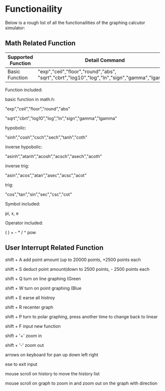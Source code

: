 # Functionaility

Below is a rough list of all the functionailities of the graphing calcutor simulator:

## Math Related Function

| Supported Function | Detail Command |
| --- | --- |
| Basic Function | "exp","ceil","floor","round","abs", "sqrt","cbrt","log10","log","ln","sign","gamma","lgamma" |


Function included:

basic function in math.h:

"exp","ceil","floor","round","abs"

"sqrt","cbrt","log10","log","ln","sign","gamma","lgamma"


hypobolic:

"sinh","cosh","csch","sech","tanh","coth"


inverse hypobolic:

"asinh","atanh","acosh","acsch","asech","acoth"


inverse trig:

"asin","acos","atan","asec","acsc","acot"


trig:

"cos","tan","sin","sec","csc","cot"


Symbol included:

pi, x, e


Operator included:

( ) + - * / ^ pow


## User Interrupt Related Function

shift + A add point amount (up to 20000 points, +2500 points each

shift + S deduct point amount(down to 2500 points, - 2500 points each

shift + Q turn on line graphing (Green

shift + W turn on point graphing (Blue

shift + E earse all histroy

shift + R recenter graph

shift + P turn to polar graphing, press another time to change back to linear

shift + F input new function

shift + '+' zoom in

shift + '-' zoom out

arrows on keyboard for pan up down left right

ese to exit input

mouse scroll on history to move the history list

mouse scroll on graph to zoom in and zoom out on the graph with direction
